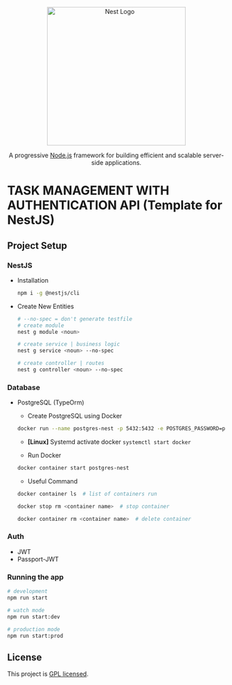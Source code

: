 <p align="center">
  <a href="http://nestjs.com/" target="blank"><img src="https://nestjs.com/img/logo_text.svg" width="320" alt="Nest Logo" /></a>
</p>

[circleci-image]: https://img.shields.io/circleci/build/github/nestjs/nest/master?token=abc123def456
[circleci-url]: https://circleci.com/gh/nestjs/nest
<p align="center">A progressive <a href="http://nodejs.org" target="_blank">Node.js</a> framework for building efficient and scalable server-side applications.</p>

# TASK MANAGEMENT WITH AUTHENTICATION API (Template for NestJS)

## Project Setup 

### NestJS
- Installation
    ```bash
    npm i -g @nestjs/cli
    ```
- Create New Entities
    ```bash
    # --no-spec = don't generate testfile
    # create module 
    nest g module <noun>

    # create service | business logic
    nest g service <noun> --no-spec  

    # create controller | routes
    nest g controller <noun> --no-spec 
    ```

### Database
- PostgreSQL (TypeOrm)
    - Create PostgreSQL using Docker
    ```bash
    docker run --name postgres-nest -p 5432:5432 -e POSTGRES_PASSWORD=postgres -d postgres
    ```

    - **[Linux]** 
    Systemd activate docker `systemctl start docker`

    - Run Docker
    ```bash
    docker container start postgres-nest
    ```

    - Useful Command
    ```bash
    docker container ls  # list of containers run

    docker stop rm <container name>  # stop container

    docker container rm <container name>  # delete container
    ```

### Auth
- JWT
- Passport-JWT


### Running the app

```bash
# development
npm run start

# watch mode
npm run start:dev

# production mode
npm run start:prod
```

## License

This project is [GPL licensed](http://giant-penis-license.org/).
